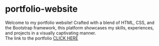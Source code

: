 # portfolio-website
Welcome to my portfolio website! Crafted with a blend of HTML, CSS, and the Bootstrap framework, this platform showcases my skills, experiences, and projects in a visually captivating manner. 
<br>
The link to the portfolio <a href="https://bhumika-1127.github.io/portfolio-website/">CLICK HERE</a>
